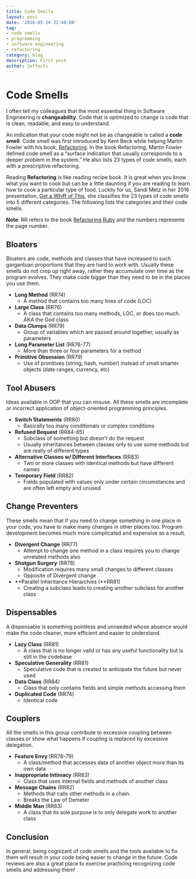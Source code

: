 ```yaml
---
title: Code Smells
layout: post
date: '2018-05-24 22:48:00'
tag:
- code smells
- programming
- software engineering
- refactoring
category: blog
description: First post
author: Jeffects
---
```


# Code Smells
I often tell my colleagues that the most essential thing in Software Engineering is **changeability**. Code that is optimized to change is code that is clean, readable, and easy to understand.

An indication that your code might not be as changeable is called a **code smell**.  Code smell was first introduced by Kent Beck while helping Martin Fowler with his book, [Refactoring](https://martinfowler.com/books/refactoring.html).  In the book Refactoring, Martin Fowler defined code smell as a “surface indication that usually corresponds to a deeper problem in the system.” He also lists 23 types of code smells, each with a prescriptive refactoring.

Reading **Refactoring** is like reading recipe book. It is great when you know what you want to cook but can be a little daunting if you are reading to learn how to cook a particular type of food. Luckily for us, Sandi Metz in her 2016 presentation, [Get a Whiff of This](https://www.youtube.com/watch?v=PJjHfa5yxlU), she classifies the 23 types of code smells into 5 different categories.  The following lists the categories and their code smells.

**Note**: RR refers to the book [Refactoring Ruby](https://martinfowler.com/books/refactoringRubyEd.html) and the numbers represents the page number.


## Bloaters
Bloaters are code, methods and classes that have increased to such gargantuan proportions that they are hard to work with. Usually these smells do not crop up right away, rather they accumulate over time as the program evolves.  They make code bigger than they need to be in the places you use them.


* **Long Method** (RR74)
  * A method that contains too many lines of code (LOC)
* **Large Class** (RR76)
  * A class that contains too many methods, LOC, or does too much.  AKA the God
    class
* **Data Clumps** (RR79)
  * Group of variables which are passed around together, usually as parameters
* **Long Parameter List** (RR76-77)
  * More than three or four parameters for a method
* **Primitive Obsession** (RR79)
  * Use of primitives (string, hash, number) instead of small smarter objects (date ranges, currency, etc)
 

## Tool Abusers
Ideas available in OOP that you can misuse.  All these smells are incomplete or incorrect application of object-oriented programming principles.


* **Switch Statements** (RR80)
  * Basically too many conditionals or complex conditions
* **Refused Bequest** (RR84-85)
  * Subclass of something but doesn't do the request
  * Usually inheritances between classes only to use some methods but are really
   of different types
* **Alternative Classes w/ Different Interfaces** (RR83)
  * Two or more classes with identical methods but have different names
* **Temporary Field** (RR82)
  * Fields populated with values only under certain circumstances and are often
    left empty and unused


## Change Preventers
These smells mean that if you need to change something in one place in your code, you have to make many changes in other places too. Program development becomes much more complicated and expensive as a result.


* **Divergent Change** (RR77)
  * Attempt to change one method in a class requires you to change unrelated methods also
* **Shotgun Surgery** (RR78)
  * Modification requires many small changes to different classes
  * Opposite of Divergent change
* **Parallel Inheritance Hierarchies (**RR81)
  * Creating a subclass leads to creating another subclass for another class

## Dispensables
A dispensable is something pointless and unneeded whose absence would make the code cleaner, more efficient and easier to understand.


* **Lazy Class** (RR81)
  * A class that is no longer valid or has any useful functionality but is still
    in the codebase
* **Speculative Generality** (RR81)
  * Speculative code that is created to anticipate the future but never used
* **Data Class** (RR84)
  * Class that only contains fields and simple methods accessing them
* **Duplicated Code** (RR74)
  * Identical code

## Couplers
All the smells in this group contribute to excessive coupling between classes or show what happens if coupling is replaced by excessive delegation.


* **Feature Envy** (RR78-79)
  * A class/method that accesses data of another object more than its own data
* **Inappropriate Intimacy** (RR83)
  * Class that uses internal fields and methods of another class
* **Message Chains** (RR82)
  * Methods that calls other methods in a chain.
  * Breaks the Law of Demeter
* **Middle Man** (RR83)
  * A class that its sole purpose is to only delegate work to another class

## Conclusion

  In general, being cognizant of code smells and the tools available to fix them will result in your code being easier to change in the future.  Code reviews are also a great place to exercise practicing recognizing code smells and addressing them!
